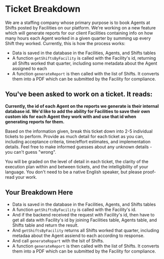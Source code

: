 # Ticket Breakdown
We are a staffing company whose primary purpose is to book Agents at Shifts posted by Facilities on our platform. We're working on a new feature which will generate reports for our client Facilities containing info on how many hours each Agent worked in a given quarter by summing up every Shift they worked. Currently, this is how the process works:

- Data is saved in the database in the Facilities, Agents, and Shifts tables
- A function `getShiftsByFacility` is called with the Facility's id, returning all Shifts worked that quarter, including some metadata about the Agent assigned to each
- A function `generateReport` is then called with the list of Shifts. It converts them into a PDF which can be submitted by the Facility for compliance.

## You've been asked to work on a ticket. It reads:

**Currently, the id of each Agent on the reports we generate is their internal database id. We'd like to add the ability for Facilities to save their own custom ids for each Agent they work with and use that id when generating reports for them.**


Based on the information given, break this ticket down into 2-5 individual tickets to perform. Provide as much detail for each ticket as you can, including acceptance criteria, time/effort estimates, and implementation details. Feel free to make informed guesses about any unknown details - you can't guess "wrong".


You will be graded on the level of detail in each ticket, the clarity of the execution plan within and between tickets, and the intelligibility of your language. You don't need to be a native English speaker, but please proof-read your work.

## Your Breakdown Here
- Data is saved in the database in the Facilities, Agents, and Shifts tables
- A function `getShiftsByFacility` is called with the Facility's id.
- And if the backend received the request with Facility's id, then have to get all data with Facility's id by joining Facilities table, Agents table, and Shifts table and return the result.
- And `getShiftsByFacility` returns all Shifts worked that quarter, including metadaa about the Agent assiend to each according to response.
- And call `generateRopart` with the lsit of Shifts.
- A function `generateReport` is then called with the list of Shifts. It converts them into a PDF which can be submitted by the Facility for compliance.